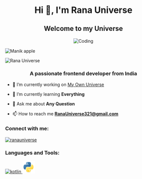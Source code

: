 <h1 align="center">Hi 👋, I'm Rana Universe</h1>
<h2 align = "center"> Welcome to my Universe </h2>
<p align="center">
<img align="center" alt="Coding" width="400" src="https://cdn.dribbble.com/users/1162077/screenshots/3848914/programmer.gif">
</p>
<p allign="center">
<img align="center" alt = "Manik apple" width = "200" src = "https://te.legra.ph/file/42ee0fde7029b898d228c.jpg">
</p>
<img allign= "center" alt = "Rana Universe" src = "https://te.legra.ph/file/8b6874766e0396edaf2d4.png">
<h3 align="center">A passionate frontend developer from India</h3>

- 🔭 I’m currently working on [My Own Universe](https://t.me/RanaUniverse)

- 🌱 I’m currently learning **Everything**

- 💬 Ask me about **Any Question**

- 📫 How to reach me **RanaUniverse321@gmail.com**

<h3 align="left">Connect with me:</h3>
<p align="left">
<a href="https://www.youtube.com/c/ranauniverse" target="blank"><img align="center" src="https://raw.githubusercontent.com/rahuldkjain/github-profile-readme-generator/master/src/images/icons/Social/youtube.svg" alt="ranauniverse" height="30" width="40" /></a>
</p>

<h3 align="left">Languages and Tools:</h3>
<p align="left"> <a href="https://kotlinlang.org" target="_blank" rel="noreferrer"> <img src="https://www.vectorlogo.zone/logos/kotlinlang/kotlinlang-icon.svg" alt="kotlin" width="40" height="40"/> </a> <a href="https://www.python.org" target="_blank" rel="noreferrer"> <img src="https://raw.githubusercontent.com/devicons/devicon/master/icons/python/python-original.svg" alt="python" width="40" height="40"/> </a> </p>
